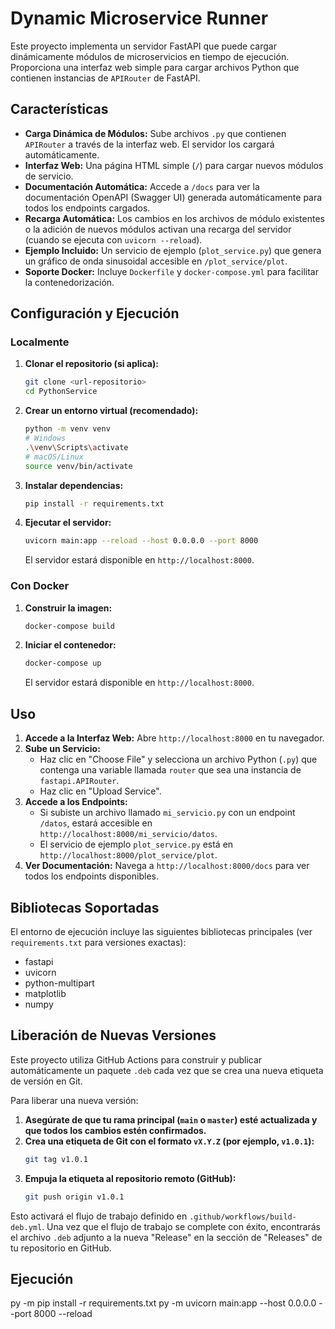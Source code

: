 # Dynamic Microservice Runner

Este proyecto implementa un servidor FastAPI que puede cargar dinámicamente módulos de microservicios en tiempo de ejecución. Proporciona una interfaz web simple para cargar archivos Python que contienen instancias de `APIRouter` de FastAPI.

## Características

*   **Carga Dinámica de Módulos:** Sube archivos `.py` que contienen `APIRouter` a través de la interfaz web. El servidor los cargará automáticamente.
*   **Interfaz Web:** Una página HTML simple (`/`) para cargar nuevos módulos de servicio.
*   **Documentación Automática:** Accede a `/docs` para ver la documentación OpenAPI (Swagger UI) generada automáticamente para todos los endpoints cargados.
*   **Recarga Automática:** Los cambios en los archivos de módulo existentes o la adición de nuevos módulos activan una recarga del servidor (cuando se ejecuta con `uvicorn --reload`).
*   **Ejemplo Incluido:** Un servicio de ejemplo (`plot_service.py`) que genera un gráfico de onda sinusoidal accesible en `/plot_service/plot`.
*   **Soporte Docker:** Incluye `Dockerfile` y `docker-compose.yml` para facilitar la contenedorización.

## Configuración y Ejecución

### Localmente

1.  **Clonar el repositorio (si aplica):**
    ```bash
    git clone <url-repositorio>
    cd PythonService
    ```
2.  **Crear un entorno virtual (recomendado):**
    ```bash
    python -m venv venv
    # Windows
    .\venv\Scripts\activate
    # macOS/Linux
    source venv/bin/activate
    ```
3.  **Instalar dependencias:**
    ```bash
    pip install -r requirements.txt
    ```
4.  **Ejecutar el servidor:**
    ```bash
    uvicorn main:app --reload --host 0.0.0.0 --port 8000
    ```
    El servidor estará disponible en `http://localhost:8000`.

### Con Docker

1.  **Construir la imagen:**
    ```bash
    docker-compose build
    ```
2.  **Iniciar el contenedor:**
    ```bash
    docker-compose up
    ```
    El servidor estará disponible en `http://localhost:8000`.

## Uso

1.  **Accede a la Interfaz Web:** Abre `http://localhost:8000` en tu navegador.
2.  **Sube un Servicio:**
    *   Haz clic en "Choose File" y selecciona un archivo Python (`.py`) que contenga una variable llamada `router` que sea una instancia de `fastapi.APIRouter`.
    *   Haz clic en "Upload Service".
3.  **Accede a los Endpoints:**
    *   Si subiste un archivo llamado `mi_servicio.py` con un endpoint `/datos`, estará accesible en `http://localhost:8000/mi_servicio/datos`.
    *   El servicio de ejemplo `plot_service.py` está en `http://localhost:8000/plot_service/plot`.
4.  **Ver Documentación:** Navega a `http://localhost:8000/docs` para ver todos los endpoints disponibles.

## Bibliotecas Soportadas

El entorno de ejecución incluye las siguientes bibliotecas principales (ver `requirements.txt` para versiones exactas):

*   fastapi
*   uvicorn
*   python-multipart
*   matplotlib
*   numpy

## Liberación de Nuevas Versiones

Este proyecto utiliza GitHub Actions para construir y publicar automáticamente un paquete `.deb` cada vez que se crea una nueva etiqueta de versión en Git.

Para liberar una nueva versión:

1.  **Asegúrate de que tu rama principal (`main` o `master`) esté actualizada y que todos los cambios estén confirmados.**
2.  **Crea una etiqueta de Git con el formato `vX.Y.Z` (por ejemplo, `v1.0.1`):**
    ```bash
    git tag v1.0.1
    ```
3.  **Empuja la etiqueta al repositorio remoto (GitHub):**
    ```bash
    git push origin v1.0.1
    ```

Esto activará el flujo de trabajo definido en `.github/workflows/build-deb.yml`. Una vez que el flujo de trabajo se complete con éxito, encontrarás el archivo `.deb` adjunto a la nueva "Release" en la sección de "Releases" de tu repositorio en GitHub.

## Ejecución
py -m pip install -r requirements.txt
py -m uvicorn main:app --host 0.0.0.0 --port 8000 --reload